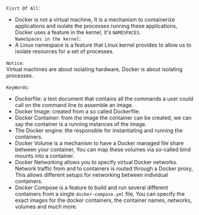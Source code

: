 `Fisrt Of All`:
- Docker is not a virtual machine, It is a mechanism to containerize applications and isolate the processes running these applications, Docker uses a feature in the kernel, it's `NAMESPACES`.\
`NameSpaces in the kernel`:
- A Linux namespace is a feature that Linux kernel provides to allow us to isolate resources for a set of processes.

`Notice`:\
Virtual machines are about isolating hardware, Docker is about isolating processes.

`KeyWords`:
- Dockerfile: a text document that contains all the commands a user could call on the command line to assemble an image.
- Docker Image: created from a so called Dockerfile.
- Docker Container: from the image the container can be created, we can say the    container is a running instances of the image.
- The Docker engine: the responsible for instantiating and running the containers.
- Docker Volume is a mechanism to have a Docker managed file share between your container, You can map these volumes via so-called bind mounts into a container.
- Docker Networking allows you to specify virtual Docker networks. Network traffic from and to containers is routed through a Docker proxy, This allows different setups for networking between individual containers.
- Docker Compose is a feature to build and run several different containers from a single `docker-compose.yml` file, You can specify the exact images for the docker containers, the container names, networks, volumes and much more.